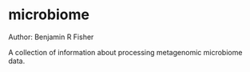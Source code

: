 # microbiome

Author: Benjamin R Fisher

A collection of information about processing metagenomic microbiome data.
